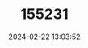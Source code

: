 ---
title: "155231"
category: "Meuschenia hippocrepis"
draft: false
date: 2024-02-22 13:03:52
languages:
  English: ["Horse-shoe Leatherjacket"]
---